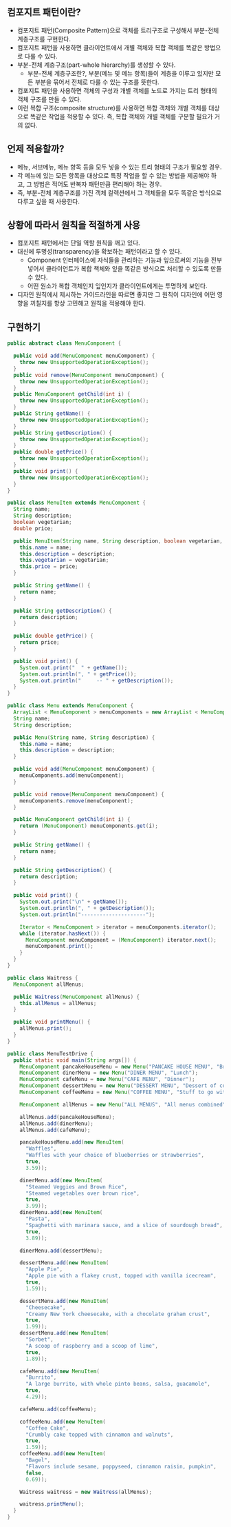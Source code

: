 ## 컴포지트 패턴이란?

- 컴포지트 패턴(Composite Pattern)으로 객체를 트리구조로 구성해서 부분-전체 계층구조를 구현한다.
- 컴포지트 패턴을 사용하면 클라이언트에서 개별 객체와 복합 객체를 똑같은 방법으로 다룰 수 있다.
- 부분-전체 계층구조(part-whole hierarchy)를 생성할 수 있다.
  - 부분-전체 계층구조란?, 부분(메뉴 및 메뉴 항목)들이 계층을 이루고 있지만 모든 부분을 묶어서 전체로 다룰 수 있는 구조를 뜻한다.
- 컴포지트 패턴을 사용하면 객체의 구성과 개별 객체를 노드로 가지는 트리 형태의 객체 구조를 만들 수 있다.
- 이런 복합 구조(composite structure)를 사용하면 복합 객체와 개별 객체를 대상으로 똑같은 작업을 적용할 수 있다. 즉, 복합 객체와 개별 객체를 구분할 필요가 거의 없다.

## 언제 적용할까?

- 메뉴, 서브메뉴, 메뉴 항목 등을 모두 넣을 수 있는 트리 형태의 구조가 필요할 경우.
- 각 메뉴에 있는 모든 항목을 대상으로 특정 작업을 할 수 있는 방법을 제공해야 하고, 그 방법은 적어도 반복자 패턴만큼 편리해야 하는 경우.
- 즉, 부분-전체 계층구조를 가진 객체 컬렉션에서 그 객체들을 모두 똑같은 방식으로 다루고 싶을 때 사용한다.

## 상황에 따라서 원칙을 적절하게 사용

- 컴포지트 패턴에서는 단일 역할 원칙을 깨고 있다.
- 대신에 투명성(transparency)을 확보하는 패턴이라고 할 수 있다.
  - Component 인터페이스에 자식들을 관리하는 기능과 잎으로써의 기능을 전부 넣어서 클라이언트가 복합 책체와 잎을 똑같은 방식으로 처리할 수 있도록 만들 수 있다.
  - 어떤 원소가 복합 객체인지 잎인지가 클라이언트에게는 투명하게 보인다.
- 디자인 원칙에서 제시하는 가이드라인을 따르면 좋지만 그 원칙이 디자인에 어떤 영향을 끼칠지를 항상 고민해고 원칙을 적용해야 한다.

## 구현하기

```java
public abstract class MenuComponent {

  public void add(MenuComponent menuComponent) {
    throw new UnsupportedOperationException();
  }
  public void remove(MenuComponent menuComponent) {
    throw new UnsupportedOperationException();
  }
  public MenuComponent getChild(int i) {
    throw new UnsupportedOperationException();
  }
  public String getName() {
    throw new UnsupportedOperationException();
  }
  public String getDescription() {
    throw new UnsupportedOperationException();
  }
  public double getPrice() {
    throw new UnsupportedOperationException();
  }
  public void print() {
    throw new UnsupportedOperationException();
  }
}
```

```java
public class MenuItem extends MenuComponent {
  String name;
  String description;
  boolean vegetarian;
  double price;

  public MenuItem(String name, String description, boolean vegetarian, double price) {
    this.name = name;
    this.description = description;
    this.vegetarian = vegetarian;
    this.price = price;
  }

  public String getName() {
    return name;
  }

  public String getDescription() {
    return description;
  }

  public double getPrice() {
    return price;
  }

  public void print() {
    System.out.print("  " + getName());
    System.out.println(", " + getPrice());
    System.out.println("     -- " + getDescription());
  }
}
```

```java
public class Menu extends MenuComponent {
  ArrayList < MenuComponent > menuComponents = new ArrayList < MenuComponent > ();
  String name;
  String description;

  public Menu(String name, String description) {
    this.name = name;
    this.description = description;
  }

  public void add(MenuComponent menuComponent) {
    menuComponents.add(menuComponent);
  }

  public void remove(MenuComponent menuComponent) {
    menuComponents.remove(menuComponent);
  }

  public MenuComponent getChild(int i) {
    return (MenuComponent) menuComponents.get(i);
  }

  public String getName() {
    return name;
  }

  public String getDescription() {
    return description;
  }

  public void print() {
    System.out.print("\n" + getName());
    System.out.println(", " + getDescription());
    System.out.println("---------------------");

    Iterator < MenuComponent > iterator = menuComponents.iterator();
    while (iterator.hasNext()) {
      MenuComponent menuComponent = (MenuComponent) iterator.next();
      menuComponent.print();
    }
  }
}
```

```java
public class Waitress {
  MenuComponent allMenus;

  public Waitress(MenuComponent allMenus) {
    this.allMenus = allMenus;
  }

  public void printMenu() {
    allMenus.print();
  }
}
```

```java
public class MenuTestDrive {
  public static void main(String args[]) {
    MenuComponent pancakeHouseMenu = new Menu("PANCAKE HOUSE MENU", "Breakfast");
    MenuComponent dinerMenu = new Menu("DINER MENU", "Lunch");
    MenuComponent cafeMenu = new Menu("CAFE MENU", "Dinner");
    MenuComponent dessertMenu = new Menu("DESSERT MENU", "Dessert of course!");
    MenuComponent coffeeMenu = new Menu("COFFEE MENU", "Stuff to go with your afternoon coffee");

    MenuComponent allMenus = new Menu("ALL MENUS", "All menus combined");

    allMenus.add(pancakeHouseMenu);
    allMenus.add(dinerMenu);
    allMenus.add(cafeMenu);

    pancakeHouseMenu.add(new MenuItem(
      "Waffles",
      "Waffles with your choice of blueberries or strawberries",
      true,
      3.59));

    dinerMenu.add(new MenuItem(
      "Steamed Veggies and Brown Rice",
      "Steamed vegetables over brown rice",
      true,
      3.99));
    dinerMenu.add(new MenuItem(
      "Pasta",
      "Spaghetti with marinara sauce, and a slice of sourdough bread",
      true,
      3.89));

    dinerMenu.add(dessertMenu);

    dessertMenu.add(new MenuItem(
      "Apple Pie",
      "Apple pie with a flakey crust, topped with vanilla icecream",
      true,
      1.59));

    dessertMenu.add(new MenuItem(
      "Cheesecake",
      "Creamy New York cheesecake, with a chocolate graham crust",
      true,
      1.99));
    dessertMenu.add(new MenuItem(
      "Sorbet",
      "A scoop of raspberry and a scoop of lime",
      true,
      1.89));

    cafeMenu.add(new MenuItem(
      "Burrito",
      "A large burrito, with whole pinto beans, salsa, guacamole",
      true,
      4.29));

    cafeMenu.add(coffeeMenu);

    coffeeMenu.add(new MenuItem(
      "Coffee Cake",
      "Crumbly cake topped with cinnamon and walnuts",
      true,
      1.59));
    coffeeMenu.add(new MenuItem(
      "Bagel",
      "Flavors include sesame, poppyseed, cinnamon raisin, pumpkin",
      false,
      0.69));

    Waitress waitress = new Waitress(allMenus);

    waitress.printMenu();
  }
}
```
